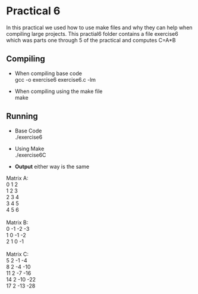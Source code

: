 # Practical 6 
In this practical we used how to use make files and why they can help when 
compiling large projects. This practial6 folder contains a file exercise6 which was parts one through 5 of the practical and computes C=A*B 

## Compiling <br>

* When compiling base code<br>
gcc -o exercise6 exercise6.c -lm <br>

* When compiling using the make file <br>
make<br>

## Running <br>
* Base Code<br>
./exercise6<br>
* Using Make<br>
./exercise6C<br> 

* __Output__
either way is the same<br>

Matrix A:<br>
  0   1   2<br>
  1   2   3<br>
  2   3   4<br>
  3   4   5<br>
  4   5   6<br>
<br>
Matrix B:<br>
  0 -1 -2 -3<br>
  1  0 -1 -2<br>
  2  1  0 -1<br>
<br>
Matrix C:<br>
  5   2  -1  -4<br>
  8   2  -4 -10<br>
 11   2  -7 -16<br>
 14   2 -10 -22<br>
 17   2 -13 -28<br>

